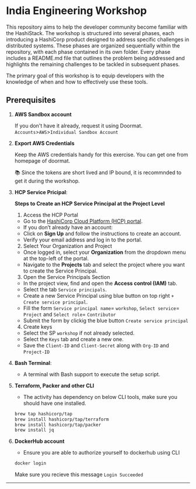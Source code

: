 
# India Engineering Workshop
This repository aims to help the developer community become familiar with the HashiStack. The workshop is structured into several phases, each introducing a HashiCorp product designed to address specific challenges in distributed systems. These phases are organized sequentially within the repository, with each phase contained in its own folder. Every phase includes a README.md file that outlines the problem being addressed and highlights the remaining challenges to be tackled in subsequent phases.

The primary goal of this workshop is to equip developers with the knowledge of when and how to effectively use these tools.

## Prerequisites

1. **AWS Sandbox account**

    If you don't have it already, request it using Doormat. `Accounts`>`AWS`>`Individual Sandbox Account`

1. **Export AWS Credentials**

    Keep the AWS credentials handy for this exercise. You can get one from homepage of doormat.
    
    :books: Since the tokens are short lived and IP bound, it is recommnded to get it during the workshop. 
   
2. **HCP Service Pricipal**:

   **Steps to Create an HCP Service Principal at the Project Level**

    1. Access the HCP Portal
    - Go to the [HashiCorp Cloud Platform (HCP) portal](https://portal.cloud.hashicorp.com/).
    - If you don’t already have an account:
    - Click on **Sign Up** and follow the instructions to create an account.
    - Verify your email address and log in to the portal.

    2. Select Your Organization and Project
    - Once logged in, select your **Organization** from the dropdown menu at the top-left of the portal.
    - Navigate to the **Projects** tab and select the project where you want to create the Service Principal.

    3. Open the Service Principals Section
    - In the project view, find and open the **Access control (IAM)** tab.
    - Select the tab `Service principals`.      
    - Create a new Service Principal using blue button on top right `+ Create service principal`.
    - Fill the form `Service principal name`= `workshop`,  `Select service`= `Project` and `Select role`= `Contributor`
    - Submit the form by clickig the blue button `Create service principal`

    4. Create keys
    - Select the SP `workshop` if not already selected.
    - Select the `Keys` tab and create a new one.
    - Save the `Client-ID` and `Client-Secret` along with `Org-ID` and `Project-ID`

3. **Bash Terminal**:
   - A terminal with Bash support to execute the setup script.

4. **Terraform, Packer and other CLI**

    - The activity has dependency on below CLI tools, make sure you should have one installed.
    ```bash
    brew tap hashicorp/tap
    brew install hashicorp/tap/terraform
    brew install hashicorp/tap/packer
    brew install jq
    ```
5. **DockerHub account**
    - Ensure you are able to authorize yourself to dockerhub using CLI

    ```bash
    docker login
    ```
    Make sure you recieve this message `Login Succeeded`

---
